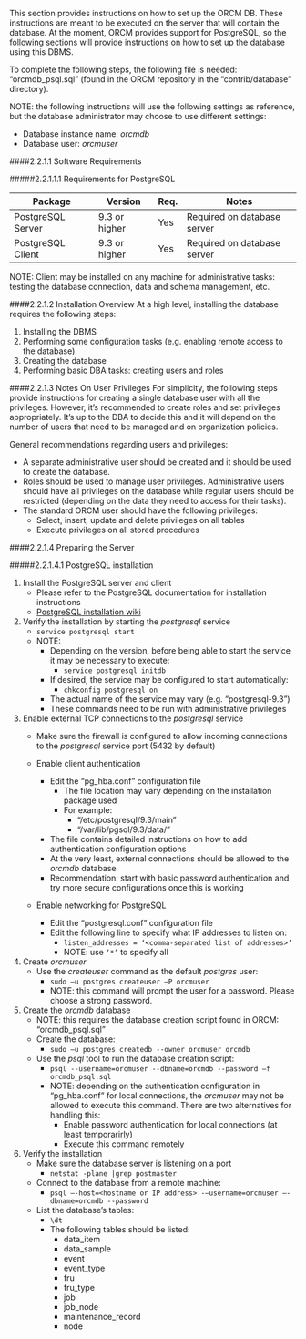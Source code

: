 This section provides instructions on how to set up the ORCM DB.  These instructions are meant to be executed on the server that will contain the database.  At the moment, ORCM provides support for PostgreSQL, so the following sections will provide instructions on how to set up the database using this DBMS.

To complete the following steps, the following file is needed: “orcmdb_psql.sql” (found in the ORCM repository in the “contrib/database” directory).

NOTE: the following instructions will use the following settings as reference, but the database administrator may choose to use different settings:

* Database instance name: _orcmdb_
* Database user: _orcmuser_

####2.2.1.1 Software Requirements

#####2.2.1.1.1 Requirements for PostgreSQL

| Package              | Version         | Req. | Notes                                                                                                                                                                                                  |
| -------------------- | --------------- | ---- | ------------------------------------------------------------------------------------------------------------------------------------------------------------------------------------------------------ |
| PostgreSQL Server    | 9.3 or higher   | Yes  | Required on database server |
| PostgreSQL Client    | 9.3 or higher   | Yes  | Required on database server |

NOTE: Client may be installed on any machine for administrative tasks: testing the database connection,
data and schema management, etc.

####2.2.1.2 Installation Overview
At a high level, installing the database requires the following steps:

1. Installing the DBMS
2. Performing some configuration tasks (e.g. enabling remote access to the database)
3. Creating the database
4. Performing basic DBA tasks: creating users and roles

####2.2.1.3 Notes On User Privileges
For simplicity, the following steps provide instructions for creating a single database user with all the privileges.  However, it’s recommended to create roles and set privileges appropriately.  It’s up to the DBA to decide this and it will depend on the number of users that need to be managed and on organization policies.

General recommendations regarding users and privileges:

* A separate administrative user should be created and it should be used to create the database.
* Roles should be used to manage user privileges.  Administrative users should have all privileges on the database while regular users should be restricted (depending on the data they need to access for their tasks).
* The standard ORCM user should have the following privileges:
    * Select, insert, update and delete privileges on all tables
    * Execute privileges on all stored procedures

####2.2.1.4 Preparing the Server

#####2.2.1.4.1 PostgreSQL installation

1. Install the PostgreSQL server and client
    * Please refer to the PostgreSQL documentation for installation instructions
    * [PostgreSQL installation wiki](https://wiki.postgresql.org/wiki/Detailed_installation_guides)
2. Verify the installation by starting the _postgresql_ service
    * `service postgresql start`
    * NOTE:
        * Depending on the version, before being able to start the service it may be necessary to execute:
            * `service postgresql initdb`
        * If desired, the service may be configured to start automatically:
            * `chkconfig postgresql on`
        * The actual name of the service may vary (e.g. “postgresql-9.3”)
        * These commands need to be run with administrative privileges
3. Enable external TCP connections to the _postgresql_ service
    * Make sure the firewall is configured to allow incoming connections to the _postgresql_ service port (5432 by default)

    * Enable client authentication
        * Edit the “pg_hba.conf” configuration file
            * The file location may vary depending on the installation package used
            * For example:
                * “/etc/postgresql/9.3/main”
                * “/var/lib/pgsql/9.3/data/”
        * The file contains detailed instructions on how to add authentication configuration options
        * At the very least, external connections should be allowed to the _orcmdb_ database
        * Recommendation: start with basic password authentication and try more secure configurations once this is working
    * Enable networking for PostgreSQL
        * Edit the “postgresql.conf” configuration file
        * Edit the following line to specify what IP addresses to listen on:
            * `listen_addresses = ‘<comma-separated list of addresses>’`
            * NOTE: use `‘*’` to specify all
4. Create _orcmuser_
    * Use the _createuser_ command as the default _postgres_ user:
        * `sudo –u postgres createuser –P orcmuser`
        * NOTE: this command will prompt the user for a password.  Please choose a strong password.
5. Create the _orcmdb_ database
    * NOTE: this requires the database creation script found in ORCM: “orcmdb_psql.sql”
    * Create the database:
        * `sudo –u postgres createdb --owner orcmuser orcmdb`
    * Use the _psql_ tool to run the database creation script:
        * `psql --username=orcmuser --dbname=orcmdb --password –f orcmdb_psql.sql`
        * NOTE: depending on the authentication configuration in “pg_hba.conf” for local connections, the _orcmuser_ may not be allowed to execute this command.  There are two alternatives for handling this:
            * Enable password authentication for local connections (at least temporarirly)
            * Execute this command remotely
6. Verify the installation
    * Make sure the database server is listening on a port
        * `netstat -plane |grep postmaster`
    * Connect to the database from a remote machine:
        * `psql –-host=<hostname or IP address> -–username=orcmuser –-dbname=orcmdb --password`
    * List the database’s tables:
        * `\dt`
        * The following tables should be listed:
            * data_item
            * data_sample
            * event
            * event_type
            * fru
            * fru_type
            * job
            * job_node
            * maintenance_record
            * node

